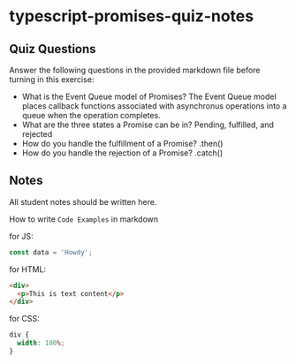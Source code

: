 # typescript-promises-quiz-notes

## Quiz Questions

Answer the following questions in the provided markdown file before turning in this exercise:

- What is the Event Queue model of Promises?
  The Event Queue model places callback functions associated with asynchronus operations into a queue when the operation completes.
- What are the three states a Promise can be in?
  Pending, fulfilled, and rejected
- How do you handle the fulfillment of a Promise?
  .then()
- How do you handle the rejection of a Promise?
  .catch()

## Notes

All student notes should be written here.

How to write `Code Examples` in markdown

for JS:

```javascript
const data = 'Howdy';
```

for HTML:

```html
<div>
  <p>This is text content</p>
</div>
```

for CSS:

```css
div {
  width: 100%;
}
```
